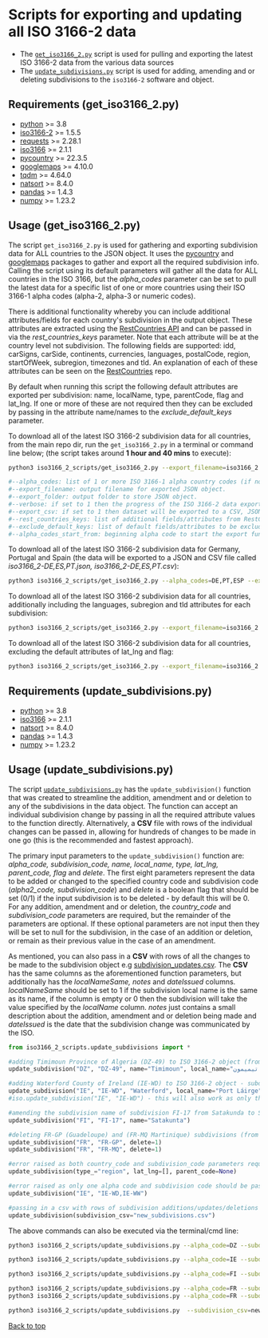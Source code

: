 # Scripts for exporting and updating all ISO 3166-2 data

* The [`get_iso3166_2.py`](https://github.com/amckenna41/iso3166-2/blob/main/iso3166_2_scripts/get_iso3166_2.py) script is used for pulling and exporting the latest ISO 3166-2 data from the various data sources
* The [`update_subdivisions.py`](https://github.com/amckenna41/iso3166-2/blob/main/iso3166_2_scripts/update_subdivisions.py) script is used for adding, amending and or deleting subdivisions to the `iso3166-2` software and object.

Requirements (get_iso3166_2.py)
------------------------------
* [python][python] >= 3.8
* [iso3166-2][iso3166_2] >= 1.5.5
* [requests][requests] >= 2.28.1
* [iso3166][iso3166] >= 2.1.1
* [pycountry][pycountry] >= 22.3.5
* [googlemaps][googlemaps] >= 4.10.0
* [tqdm][tqdm] >= 4.64.0
* [natsort][natsort] >= 8.4.0
* [pandas][pandas] >= 1.4.3
* [numpy][numpy] >= 1.23.2

Usage (get_iso3166_2.py)
------------------------
The script `get_iso3166_2.py` is used for gathering and exporting subdivision data for ALL countries to the JSON object. It uses the [pycountry][pycountry] and [googlemaps][googlemaps] packages to gather and export all the required subdivision info. Calling the script using its default parameters will gather all the data for ALL countries in the ISO 3166, but the <i>alpha_codes</i> parameter can be set to pull the latest data for a specific list of one or more countries using their ISO 3166-1 alpha codes (alpha-2, alpha-3 or numeric codes).

There is additional functionality whereby you can include additional attributes/fields for each country's subdivision in the output object. These attributes are extracted using the [RestCountries API](https://restcountries.com/) and can be passed in via the <i>rest_countries_keys</i> parameter. Note that each attribute will be at the country level not subdivision. The following fields are supported: idd, carSigns, carSide, continents, currencies, languages, postalCode, region, startOfWeek, subregion, timezones and tld. An explanation of each of these attributes can be seen on the [RestCountries](https://gitlab.com/restcountries/restcountries/-/blob/master/FIELDS.md) repo.

By default when running this script the following default attributes are exported per subdivision: name, localName, type, parentCode, flag and lat_lng. If one or more of these are not required then they can be excluded by passing in the attribute name/names to the <i>exclude_default_keys</i> parameter.

To download all of the latest ISO 3166-2 subdivision data for all countries, from the main repo dir, run the `get_iso3166_2.py` in a terminal or command line below; (the script takes around **1 hour and 40 mins** to execute):
```bash
python3 iso3166_2_scripts/get_iso3166_2.py --export_filename=iso3166_2.json --export_folder=iso3166_2 --verbose --export_csv

#--alpha_codes: list of 1 or more ISO 3166-1 alpha country codes (if not specified then all country codes will be used).
#--export_filename: output filename for exported JSON object.
#--export_folder: output folder to store JSON object.
#--verbose: if set to 1 then the progress of the ISO 3166-2 data export will be output.
#--export_csv: if set to 1 then dataset will be exported to a CSV, JSON exported by default.
#--rest_countries_keys: list of additional fields/attributes from RestCountries API to be added to each subdivision object.
#--exclude_default_keys: list of default fields/attributes to be excluded from each country's subdivision object.
#--alpha_codes_start_from: beginning alpha code to start the export functionality from, alphabetically.
```

To download all of the latest ISO 3166-2 subdivision data for Germany, Portugal and Spain (the data will be exported to a JSON and CSV file called <em>iso3166_2-DE,ES,PT.json, iso3166_2-DE,ES,PT.csv</em>):
```bash
python3 iso3166_2_scripts/get_iso3166_2.py --alpha_codes=DE,PT,ESP --export_filename=iso3166_2.json --verbose --export_csv
```

To download all of the latest ISO 3166-2 subdivision data for all countries, additionally including the languages, subregion and tld attributes for each subdivision:
```bash
python3 iso3166_2_scripts/get_iso3166_2.py --export_filename=iso3166_2.json --rest_countries_keys=languages,subregion,tld --verbose --export_csv
```

To download all of the latest ISO 3166-2 subdivision data for all countries, excluding the default attributes of lat_lng and flag:
```bash
python3 iso3166_2_scripts/get_iso3166_2.py --export_filename=iso3166_2.json --exclude_default_keys=lat_lng,flag --verbose --export_csv
```

Requirements (update_subdivisions.py)
-------------------------------------
* [python][python] >= 3.8
* [iso3166][iso3166] >= 2.1.1
* [natsort][natsort] >= 8.4.0
* [pandas][pandas] >= 1.4.3
* [numpy][numpy] >= 1.23.2

Usage (update_subdivisions.py)
------------------------------
The script [`update_subdivisions.py`](https://github.com/amckenna41/iso3166-2/blob/main/iso3166_2_scripts/update_subdivisions.py) has the `update_subdivision()` function that was created to streamline the addition, amendment and or deletion to any of the subdivisions in the data object. The function can accept an individual subdivision change by passing in all the required attribute values to the function directly. Alternatively, a <b>CSV</b> file with rows of the individual changes can be passed in, allowing for hundreds of changes to be made in one go (this is the recommended and fastest approach). 

The primary input parameters to the `update_subdivision()` function are: <i>alpha_code, subdivision_code, name, local_name, type, lat_lng, parent_code, flag</i> and <i>delete</i>. The first eight parameters represent the data to be added or changed to the specified country code and subdivision code (<i>alpha2_code, subdivision_code</i>) and <i>delete</i> is a boolean flag that should be set (0/1) if the input subdivision is to be deleted - by default this will be 0. For any addition, amendment and or deletion, the <i>country_code</i> and <i>subdivision_code</i> parameters are required, but the remainder of the parameters are optional. If these optional parameters are not input then they will be set to null for the subdivision, in the case of an addition or deletion, or remain as their previous value in the case of an amendment.  

As mentioned, you can also pass in a <b>CSV</b> with rows of all the changes to be made to the subdivision object e.g [subdivision_updates.csv](https://github.com/amckenna41/iso3166-2/blob/main/iso3166_2_updates/subdivision_updates.csv). The <b>CSV</b> has the same columns as the aforementioned function parameters, but additionally has the <i>localNameSame, notes</i> and <i>dateIssued</i> columns. <i>localNameSame</i> should be set to 1 if the subdivision local name is the same as its name, if the column is empty or 0 then the subdivision will take the value specified by the <i>localName</i> column. <i>notes</i> just contains a small description about the addition, amendment and or deletion being made and <i>dateIssued</i> is the date that the subdivision change was communicated by the ISO. 

```python
from iso3166_2_scripts.update_subdivisions import *

#adding Timimoun Province of Algeria (DZ-49) to ISO 3166-2 object (from newsletter 2022-11-29)
update_subdivision("DZ", "DZ-49", name="Timimoun", local_name="ولاية تيميمون", type_="Province", lat_lng=[29.263, 0.241], parent_code=None, flag=None)

#adding Waterford County of Ireland (IE-WD) to ISO 3166-2 object - subdivision already present so no changes made
update_subdivision("IE", "IE-WD", "Waterford", local_name="Port Láirge", type_="County", lat_lng=[52.260, -7.110], parent_code="IE-M", flag="https://github.com/amckenna41/iso3166-flag-icons/blob/main/iso3166-2-icons/IE/IE-WD.png")
#iso.update_subdivision("IE", "IE-WD") - this will also work as only the first 2 params requried

#amending the subdivision name of subdivision FI-17 from Satakunda to Satakunta (from newsletter 2022-11-29)
update_subdivision("FI", "FI-17", name="Satakunta")

#deleting FR-GP (Guadeloupe) and (FR-MQ Martinique) subdivisions (from newsletter 2021-11-25)
update_subdivision("FR", "FR-GP", delete=1)
update_subdivision("FR", "FR-MQ", delete=1)

#error raised as both country_code and subdivision_code parameters required
update_subdivision(type_="region", lat_lng=[], parent_code=None)

#error raised as only one alpha code and subdivision code should be passed in
update_subdivision("IE", "IE-WD,IE-WW")

#passing in a csv with rows of subdivision additions/updates/deletions
update_subdivision(subdivision_csv="new_subdivisions.csv")
```

The above commands can also be executed via the terminal/cmd line:

```bash
python3 iso3166_2_scripts/update_subdivisions.py --alpha_code=DZ --subdivision_code=DZ-99 --name=Timimoun --local_name="ولاية تيميمون" --type_=Province --lat_lng="[29.263, 0.241]"
```

```bash
python3 iso3166_2_scripts/update_subdivisions.py --alpha_code=IE --subdivision_code=IE-WD --name=Waterford --local_name="Port Láirge" --type_=County --lat_lng="[52.260, -7.110]" --parent_code=IE-M --flag="https://github.com/amckenna41/iso3166-flag-icons/blob/main/iso3166-2-icons/IE/IE-WD.png"
```

```bash
python3 iso3166_2_scripts/update_subdivisions.py --alpha_code=FI --subdivision_code=FI-17 --name=Satakunta
```

```bash
python3 iso3166_2_scripts/update_subdivisions.py --alpha_code=FR --subdivision_code=FR-GP --delete
python3 iso3166_2_scripts/update_subdivisions.py --alpha_code=FR --subdivision_code=FR-MQ --delete
```

```bash
python3 iso3166_2_scripts/update_subdivisions.py  --subdivision_csv=new_subdivisions.csv
```

[Back to top](#TOP)


[python]: https://www.python.org/downloads/release/python-360/
[requests]: https://requests.readthedocs.io/
[iso3166]: https://github.com/deactivated/python-iso3166
[iso3166_2]: https://github.com/amckenna41/iso3166-2
[pycountry]: https://github.com/flyingcircusio/pycountry
[rest]: https://restcountries.com/
[googlemaps]: https://github.com/googlemaps/google-maps-services-python
[tqdm]: https://github.com/tqdm/tqdm
[natsort]: https://pypi.org/project/natsort/
[pandas]: https://pandas.pydata.org/
[numpy]: https://numpy.org/
[iso3166-updates]: https://github.com/amckenna41/iso3166-updates
[flag_icons_repo]: https://github.com/amckenna41/iso3166-flag-icons